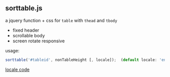 sorttable.js 
---
a jquery function + css for `table` with `thead` and `tbody`  
- fixed header
- scrollable body
- screen rotate responsive
  
usage:  
```js
sorttable('#tableid', nonTableHeight [, locale]);  (default locale: 'en')  
 ```
[locale code](http://www.iana.org/assignments/language-subtag-registry/language-subtag-registry)  
